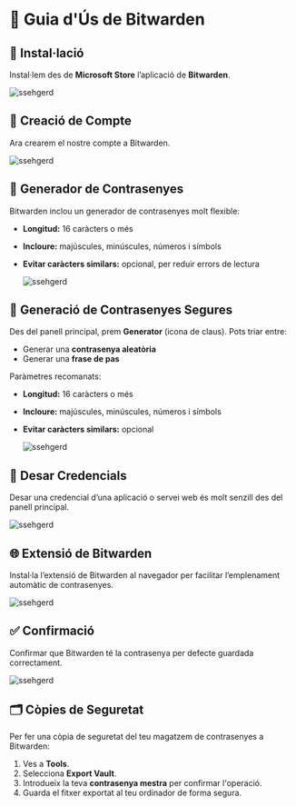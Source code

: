 # 🧰 Guia d'Ús de Bitwarden

## 🔧 Instal·lació

Instal·lem des de **Microsoft Store** l’aplicació de **Bitwarden**.

![ssehgerd](captura1.png)


## 👤 Creació de Compte

Ara crearem el nostre compte a Bitwarden.

![ssehgerd](captura02.png)

## 🔐 Generador de Contrasenyes

Bitwarden inclou un generador de contrasenyes molt flexible:

- **Longitud:** 16 caràcters o més
- **Incloure:** majúscules, minúscules, números i símbols
- **Evitar caràcters similars:** opcional, per reduir errors de lectura

  ![ssehgerd](captura03.png)

## 🔑 Generació de Contrasenyes Segures

Des del panell principal, prem **Generator** (icona de claus). Pots triar entre:

- Generar una **contrasenya aleatòria**
- Generar una **frase de pas**

Paràmetres recomanats:

- **Longitud:** 16 caràcters o més
- **Incloure:** majúscules, minúscules, números i símbols
- **Evitar caràcters similars:** opcional

  ![ssehgerd](captura04.png)

## 💾 Desar Credencials

Desar una credencial d’una aplicació o servei web és molt senzill des del panell principal.

![ssehgerd](captura05.png)

## 🌐 Extensió de Bitwarden

Instal·la l’extensió de Bitwarden al navegador per facilitar l’emplenament automàtic de contrasenyes.

![ssehgerd](captura06.png)

## ✅ Confirmació

Confirmar que Bitwarden té la contrasenya per defecte guardada correctament.

![ssehgerd](captura07.png)


## 🗂️ Còpies de Seguretat

Per fer una còpia de seguretat del teu magatzem de contrasenyes a Bitwarden:

1. Ves a **Tools**.
2. Selecciona **Export Vault**.
3. Introdueix la teva **contrasenya mestra** per confirmar l'operació.
4. Guarda el fitxer exportat al teu ordinador de forma segura.


